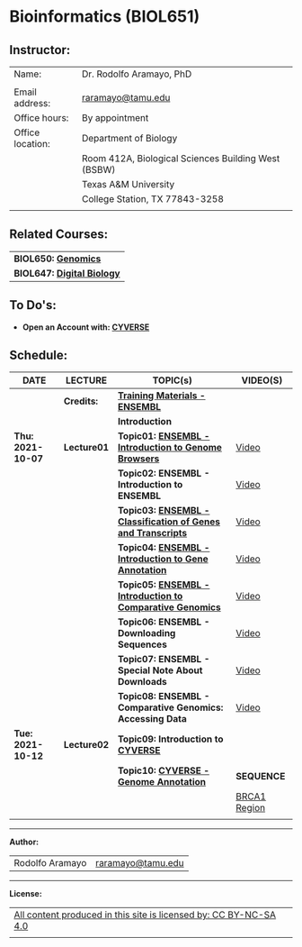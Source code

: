 # **Bioinformatics (BIOL651)**

## **Instructor:**

|                  |                                                     |
|------------------|-----------------------------------------------------|
| Name:            | Dr. Rodolfo Aramayo, PhD                            |
|                  |                                                     |
| Email address:   | raramayo@tamu.edu                                   |
| Office hours:    | By appointment                                      |
| Office location: | Department of Biology                               |
|                  | Room 412A, Biological Sciences Building West (BSBW) |
|                  | Texas A&M University                                |
|                  | College Station, TX 77843-3258                      |
|                  |                                                     |


## **Related Courses:**

|                                                                     |
|---------------------------------------------------------------------|
| **BIOL650: [Genomics](./BIOL650_2022_S01A_Flier.pages.pdf)**        |
| **BIOL647: [Digital Biology](./BIOL647_2022_S01B_Flier.pages.pdf)** |

## **To Do's:**

-   **Open an Account with: [CYVERSE](https://user.cyverse.org)**

## **Schedule:**

| **DATE**            | **LECTURE**   | **TOPIC(s)**                                                                                                    | **VIDEO(S)**                                                                                       |
|---------------------|---------------|-----------------------------------------------------------------------------------------------------------------|----------------------------------------------------------------------------------------------------|
|                     | **Credits:**  | **[Training Materials - ENSEMBL](./Credits.pdf)**                                                               |                                                                                                    |
|                     |               | **Introduction**                                                                                                |                                                                                                    |
| **Thu: 2021-10-07** | **Lecture01** | **Topic01: [ENSEMBL - Introduction to Genome Browsers](./Introduction_To_Genome_Browsers.pdf)**                 | [Video](https://youtu.be/7KeOc_fhLs8)                                                              |
|                     |               | **Topic02: ENSEMBL - Introduction to ENSEMBL**                                                                  | [Video](https://youtu.be/yEVyOdvy6_Y)                                                              |
|                     |               | **Topic03: [ENSEMBL - Classification of Genes and Transcripts](./Classification_Of_Genes_And_Transcripts.pdf)** | [Video](https://youtu.be/XnlWyBZre_c)                                                              |
|                     |               | **Topic04: [ENSEMBL - Introduction to Gene Annotation](./Introduction_To_Gene_Annotation.pdf)**                 | [Video](https://youtu.be/aimjRV18uWQ)                                                              |
|                     |               | **Topic05: [ENSEMBL - Introduction to Comparative Genomics](./Introduction_To_Comparative_Genomics.pdf)**       | [Video](https://youtu.be/XPKuxnJHLvc)                                                              |
|                     |               | **Topic06: ENSEMBL - Downloading Sequences**                                                                    | [Video](https://youtu.be/jwaFbz06IWY)                                                              |
|                     |               | **Topic07: ENSEMBL - Special Note About Downloads**                                                             | [Video](https://youtu.be/hItfxy0bwWM)                                                              |
|                     |               | **Topic08: ENSEMBL - Comparative Genomics: Accessing Data**                                                     | [Video](https://youtu.be/JzZiamI9BOY)                                                              |
| **Tue: 2021-10-12** | **Lecture02** | **Topic09: Introduction to [CYVERSE](https://cyverse.org/)**                                                    |                                                                                                    |
|                     |               | **Topic10: [CYVERSE - Genome Annotation](https://youtu.be/jY5jQoglke8)**                                        | **SEQUENCE**                                                                                       |
|                     |               |                                                                                                                 | [BRCA1 Region](https://drive.google.com/file/d/17dUp4I6nPT4oGk8BRG179onK4CGVkdIe/view?usp=sharing) |
|                     |               |                                                                                                                 |                                                                                                    |

------------------------------------------------------------------------

**Author:**

|                 |                   |
|-----------------|-------------------|
| Rodolfo Aramayo | raramayo@tamu.edu |

------------------------------------------------------------------------

**License:**

|                                                                                                                        |
|------------------------------------------------------------------------------------------------------------------------|
| [All content produced in this site is licensed by: CC BY-NC-SA 4.0](http://creativecommons.org/licenses/by-nc-sa/4.0/) |
|                                                                                                                        |
